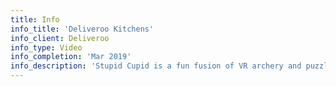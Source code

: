 ```yaml
---
title: Info
info_title: 'Deliveroo Kitchens'
info_client: Deliveroo
info_type: Video
info_completion: 'Mar 2019'
info_description: 'Stupid Cupid is a fun fusion of VR archery and puzzle matching. Players help a cupid save his job by matching animals with his bow and arrow.'
---
```


